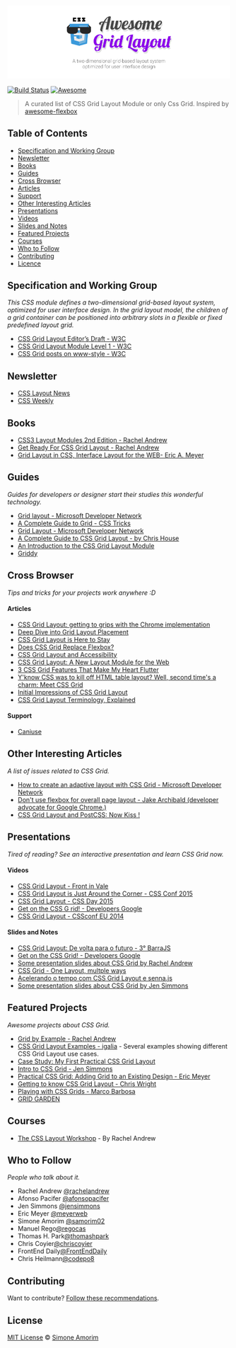 ![Awesome Grid Layout](awesome-grid-layout.png)

[![Build Status](https://travis-ci.org/simoneas02/awesome-grid-layout.svg?branch=master)](https://travis-ci.org/simoneas02/awesome-grid-layout)
[![Awesome](https://cdn.rawgit.com/sindresorhus/awesome/d7305f38d29fed78fa85652e3a63e154dd8e8829/media/badge.svg)](https://github.com/sindresorhus/awesome)

> A curated list of CSS Grid Layout Module or only Css Grid.
Inspired by [awesome-flexbox](https://github.com/afonsopacifer/awesome-flexbox/)

## Table of Contents
* [Specification and Working Group](#specification-and-working-group)
* [Newsletter](#newsletter)
* [Books](#books)
* [Guides](#guides)
* [Cross Browser](#cross-browser)
* [Articles](#articles)
* [Support](#support)
* [Other Interesting Articles](#other-interesting-articles)
* [Presentations](#presentations)
* [Videos](#videos)
* [Slides and Notes](#slides-and-notes)
* [Featured Projects](#featured-projects)
* [Courses](#courses)
* [Who to Follow](#who-to-follow)
* [Contributing](#contributing)
* [Licence](#license)

## Specification and Working Group
*This CSS module defines a two-dimensional grid-based layout system, optimized for user interface design. In the grid layout model, the children of a grid container can be positioned into arbitrary slots in a flexible or fixed predefined layout grid.*
* [CSS Grid Layout Editor’s Draft - W3C](https://drafts.csswg.org/css-grid/)
* [CSS Grid Layout Module Level 1 - W3C](http://www.w3.org/TR/css-grid-1/)
* [CSS Grid posts on www-style - W3C](https://www.w3.org/Search/Mail/Public/search?type-index=www-style&index-type=t&keywords=%5bcss-grid%5d&search=Search)


## Newsletter
* [CSS Layout News](http://csslayout.news/)
* [CSS Weekly](http://css-weekly.com/)

## Books
* [CSS3 Layout Modules 2nd Edition - Rachel Andrew](https://rachelandrew.co.uk/books/css3-layout-modules)
* [Get Ready For CSS Grid Layout - Rachel Andrew](https://abookapart.com/products/get-ready-for-css-grid-layout)
* [Grid Layout in CSS, Interface Layout for the WEB- Eric A. Meyer](http://shop.oreilly.com/product/0636920041696.do)

## Guides
*Guides for developers or designer start their studies this wonderful technology.*
* [Grid layout - Microsoft Developer Network](https://msdn.microsoft.com/en-us/library/hh673533.aspx)
* [A Complete Guide to Grid - CSS Tricks](https://css-tricks.com/snippets/css/complete-guide-grid/)
* [Grid Layout - Microsoft Developer Network](https://msdn.microsoft.com/en-us/library/hh772052.aspx)
* [A Complete Guide to CSS Grid Layout - by Chris House](http://chris.house/blog/a-complete-guide-css-grid-layout/)
* [An Introduction to the CSS Grid Layout Module](https://www.sitepoint.com/introduction-css-grid-layout-module/)
* [Griddy](http://www.griddy.io/)

## Cross Browser
*Tips and tricks for your projects work anywhere :D*

#### Articles
* [CSS Grid Layout: getting to grips with the Chrome implementation](http://rachelandrew.co.uk/archives/2014/06/27/css-grid-layout-getting-to-grips-with-the-chrome-implementation/)
* [Deep Dive into Grid Layout Placement](http://blogs.igalia.com/mrego/2016/02/01/deep-dive-into-grid-layout-placement/?utm_campaign=CSS%2BLayout%2BNews&utm_medium=email&utm_source=CSS_Layout_News_27)
* [CSS Grid Layout is Here to Stay](http://blogs.igalia.com/mrego/2017/03/16/css-grid-layout-is-here-to-stay/)
* [Does CSS Grid Replace Flexbox?](https://css-tricks.com/css-grid-replace-flexbox/)
* [CSS Grid Layout and Accessibility](https://developer.mozilla.org/en-US/docs/Web/CSS/CSS_Grid_Layout/CSS_Grid_Layout_and_Accessibility)
* [CSS Grid Layout: A New Layout Module for the Web](https://webkit.org/blog/7434/css-grid-layout-a-new-layout-module-for-the-web/?utm_content=buffer3adcf&utm_medium=social&utm_source=twitter.com&utm_campaign=buffer)
* [3 CSS Grid Features That Make My Heart Flutter](https://una.im/css-grid/)
* [Y'know CSS was to kill off HTML table layout? Well, second time's a charm: Meet CSS Grid](https://www.theregister.co.uk/2017/03/31/css_grids_browser_support/?mt=1491837806465)
* [Initial Impressions of CSS Grid Layout](https://daverupert.com/2017/03/initial-impressions-of-css-grid/)
* [CSS Grid Layout Terminology, Explained](https://bitsofco.de/css-grid-terminology/)

#### Support
* [Caniuse](http://caniuse.com/#search=css%20grid%20layout)

## Other Interesting Articles
*A list of issues related to CSS Grid.*
* [How to create an adaptive layout with CSS Grid - Microsoft Developer Network](https://msdn.microsoft.com/en-us/library/jj553856.aspx)
* [Don't use flexbox for overall page layout - Jake Archibald (developer advocate for Google Chrome.)](http://jakearchibald.com/2014/dont-use-flexbox-for-page-layout/)
* [CSS Grid Layout and PostCSS: Now Kiss !](https://medium.com/@SylvainPV/css-grid-layout-and-postcss-now-kiss-5e35f61a6f00)

## Presentations
*Tired of reading? See an interactive presentation and learn CSS Grid now.*

#### Videos
* [CSS Grid Layout - Front in Vale](https://www.youtube.com/watch?v=xvGRZo0x9Ao)
* [CSS Grid Layout is Just Around the Corner - CSS Conf 2015](https://www.youtube.com/watch?v=9js_5MjiGFo)
* [CSS Grid Layout - CSS Day 2015](https://rachelandrew.co.uk/archives/2015/07/17/css-grid-layout-at-css-day/?utm_content=bufferaf3e7&utm_medium=social&utm_source=twitter.com&utm_campaign=buffer)
* [Get on the CSS G rid! - Developers Google](https://developers.google.com/web/updates/2014/03/Get-on-the-CSS-Grid)
* [CSS Grid Layout - CSSconf EU 2014](https://www.youtube.com/watch?v=GRexIOtGhBU)

#### Slides and Notes
* [CSS Grid Layout: De volta para o futuro - 3° BarraJS](https://speakerdeck.com/afonsopacifer/css-grid-layout)
* [Get on the CSS Grid! - Developers Google](http://sydcss-grid.appspot.com/#1)
* [Some presentation slides about CSS Grid by Rachel Andrew](https://www.slideshare.net/rachelandrew/presentations)
* [CSS Grid - One Layout, multple ways](https://speakerdeck.com/mjcoffeeholick/css-grid-number-angularsp)
* [Acelerando o tempo com CSS Grid Layout e senna.js](https://speakerdeck.com/simoneas02/acelerando-o-tempo-com-css-grid-layout-e-senna-dot-js)
* [Some presentation slides about CSS Grid by Jen Simmons](https://speakerdeck.com/jensimmons)

## Featured Projects
*Awesome projects about CSS Grid.*
* [Grid by Example - Rachel Andrew](http://gridbyexample.com/)
* [CSS Grid Layout Examples - igalia](https://igalia.github.io/css-grid-layout/index.html) - Several examples showing different CSS Grid Layout use cases.
* [Case Study: My First Practical CSS Grid Layout](https://cloudfour.com/thinks/first-css-grid-layout/)
* [Intro to CSS Grid - Jen Simmons](http://labs.jensimmons.com/)
* [Practical CSS Grid: Adding Grid to an Existing Design - Eric Meyer](https://alistapart.com/article/practical-grid)
* [Getting to know CSS Grid Layout - Chris Wright](https://cm.engineering/getting-to-know-css-grid-layout-818e43ca71a5)
* [Playing with CSS Grids - Marco Barbosa](https://14islands.com/blog/2017/03/07/playing-with-CSS-grids/)
* [GRID GARDEN](http://cssgridgarden.com/?utm_campaign=CSS%2BLayout%2BNews&utm_medium=web&utm_source=CSS_Layout_News_88)

## Courses
* [The CSS Layout Workshop](https://thecssworkshop.com/courses) - By Rachel Andrew

## Who to Follow
*People who talk about it.*
* Rachel Andrew [@rachelandrew](https://twitter.com/rachelandrew)
* Afonso Pacifer [@afonsopacifer](https://twitter.com/afonsopacifer)
* Jen Simmons [@jensimmons](http://jensimmons.com/)
* Eric Meyer [@meyerweb](http://meyerweb.com/)
* Simone Amorim [@samorim02](https://twitter.com/@samorim02)
* Manuel Rego[@regocas](https://twitter.com/regocas)
* Thomas H. Park[@thomashpark](https://twitter.com/thomashpark)
* Chris Coyier[@chriscoyier](https://twitter.com/chriscoyier)
* FrontEnd Daily[@FrontEndDaily](https://twitter.com/FrontEndDaily)
* Chris Heilmann[@codepo8](https://twitter.com/codepo8)

## Contributing
Want to contribute? [Follow these recommendations](https://github.com/simoneas02/awesome-grid-layout/blob/master/contributing.md).

## License
[MIT License](https://github.com/simoneas02/awesome-grid-layout/blob/master/license.md) © [Simone Amorim](https://simoneas02.github.io/)

